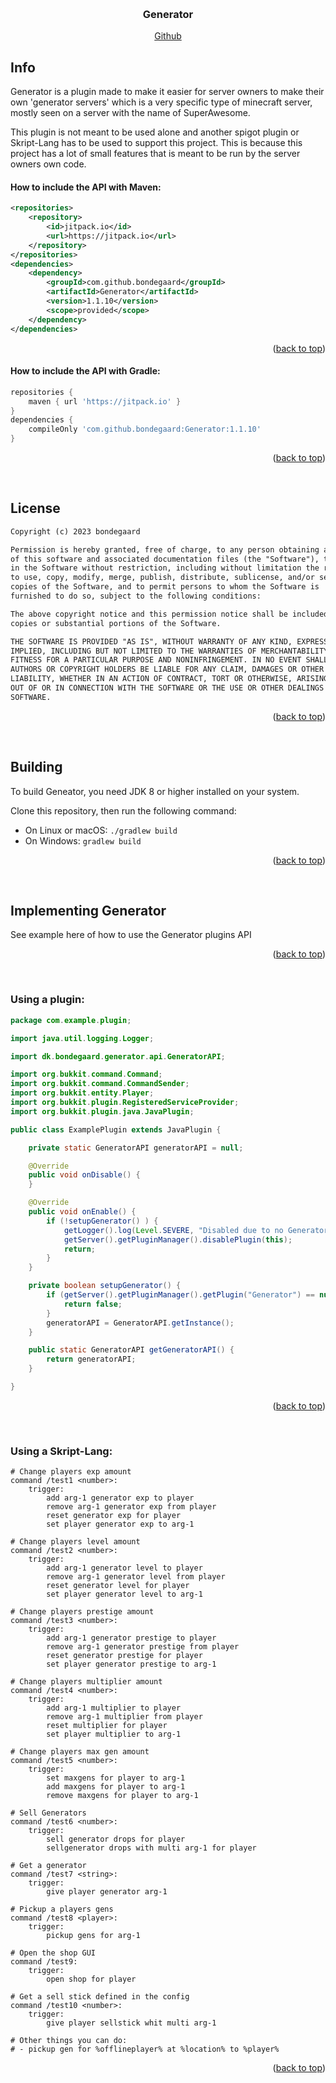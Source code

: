 <a name="readme-top"></a>

<!-- PROJECT LOGO -->
<br />
<div align="center">
    <h3 align="center">Generator</h3>
    <a href="https://github.com/bondegaard/Generator">Github</a>
</div>

## Info

Generator is a plugin made to make it easier for server owners to make their own 'generator servers' which is a very specific type of minecraft server, mostly seen on a server with the name of SuperAwesome.

This plugin is not meant to be used alone and another spigot plugin or Skript-Lang has to be used to support this project. This is because this project has a lot of small features that is meant to be run by the server owners own code.

#### How to include the API with Maven:

```xml
<repositories>
    <repository>
        <id>jitpack.io</id>
        <url>https://jitpack.io</url>
    </repository>
</repositories>
<dependencies>
    <dependency>
        <groupId>com.github.bondegaard</groupId>
        <artifactId>Generator</artifactId>
        <version>1.1.10</version>
        <scope>provided</scope>
    </dependency>
</dependencies>
```

<p align="right">(<a href="#readme-top">back to top</a>)</p>

#### How to include the API with Gradle:

```groovy
repositories {
    maven { url 'https://jitpack.io' }
}
dependencies {
    compileOnly 'com.github.bondegaard:Generator:1.1.10'
}
```

<p align="right">(<a href="#readme-top">back to top</a>)</p>
<br />

## License

```txt
Copyright (c) 2023 bondegaard

Permission is hereby granted, free of charge, to any person obtaining a copy
of this software and associated documentation files (the "Software"), to deal
in the Software without restriction, including without limitation the rights
to use, copy, modify, merge, publish, distribute, sublicense, and/or sell
copies of the Software, and to permit persons to whom the Software is
furnished to do so, subject to the following conditions:

The above copyright notice and this permission notice shall be included in all
copies or substantial portions of the Software.

THE SOFTWARE IS PROVIDED "AS IS", WITHOUT WARRANTY OF ANY KIND, EXPRESS OR
IMPLIED, INCLUDING BUT NOT LIMITED TO THE WARRANTIES OF MERCHANTABILITY,
FITNESS FOR A PARTICULAR PURPOSE AND NONINFRINGEMENT. IN NO EVENT SHALL THE
AUTHORS OR COPYRIGHT HOLDERS BE LIABLE FOR ANY CLAIM, DAMAGES OR OTHER
LIABILITY, WHETHER IN AN ACTION OF CONTRACT, TORT OR OTHERWISE, ARISING FROM,
OUT OF OR IN CONNECTION WITH THE SOFTWARE OR THE USE OR OTHER DEALINGS IN THE
SOFTWARE.
```

<p align="right">(<a href="#readme-top">back to top</a>)</p>
<br />

## Building

To build Geneator, you need JDK 8 or higher installed on your system.

Clone this repository, then run the following command:

- On Linux or macOS: `./gradlew build`
- On Windows: `gradlew build`

<p align="right">(<a href="#readme-top">back to top</a>)</p>
<br />

## Implementing Generator

See example here of how to use the Generator plugins API

<p align="right">(<a href="#readme-top">back to top</a>)</p>
<br />

### Using a plugin:

```java
package com.example.plugin;

import java.util.logging.Logger;

import dk.bondegaard.generator.api.GeneratorAPI;

import org.bukkit.command.Command;
import org.bukkit.command.CommandSender;
import org.bukkit.entity.Player;
import org.bukkit.plugin.RegisteredServiceProvider;
import org.bukkit.plugin.java.JavaPlugin;

public class ExamplePlugin extends JavaPlugin {

    private static GeneratorAPI generatorAPI = null;

    @Override
    public void onDisable() {
    }

    @Override
    public void onEnable() {
        if (!setupGenerator() ) {
            getLogger().log(Level.SEVERE, "Disabled due to no Generator dependency found!");
            getServer().getPluginManager().disablePlugin(this);
            return;
        }
    }

    private boolean setupGenerator() {
        if (getServer().getPluginManager().getPlugin("Generator") == null) {
            return false;
        }
        generatorAPI = GeneratorAPI.getInstance();
    }

    public static GeneratorAPI getGeneratorAPI() {
        return generatorAPI;
    }

}
```

<p align="right">(<a href="#readme-top">back to top</a>)</p>
<br />

### Using a Skript-Lang:

```skript-lang
# Change players exp amount
command /test1 <number>:
    trigger:
        add arg-1 generator exp to player
        remove arg-1 generator exp from player
        reset generator exp for player
        set player generator exp to arg-1

# Change players level amount
command /test2 <number>:
    trigger:
        add arg-1 generator level to player
        remove arg-1 generator level from player
        reset generator level for player
        set player generator level to arg-1

# Change players prestige amount
command /test3 <number>:
    trigger:
        add arg-1 generator prestige to player
        remove arg-1 generator prestige from player
        reset generator prestige for player
        set player generator prestige to arg-1

# Change players multiplier amount
command /test4 <number>:
    trigger:
        add arg-1 multiplier to player
        remove arg-1 multiplier from player
        reset multiplier for player
        set player multiplier to arg-1

# Change players max gen amount
command /test5 <number>:
    trigger:
        set maxgens for player to arg-1
        add maxgens for player to arg-1
        remove maxgens for player to arg-1

# Sell Generators
command /test6 <number>:
    trigger:
        sell generator drops for player
        sellgenerator drops with multi arg-1 for player

# Get a generator
command /test7 <string>:
    trigger:
        give player generator arg-1

# Pickup a players gens
command /test8 <player>:
    trigger:
        pickup gens for arg-1

# Open the shop GUI
command /test9:
    trigger:
        open shop for player

# Get a sell stick defined in the config
command /test10 <number>:
    trigger:
        give player sellstick whit multi arg-1

# Other things you can do:
# - pickup gen for %offlineplayer% at %location% to %player%
```

<p align="right">(<a href="#readme-top">back to top</a>)</p>
<br />

